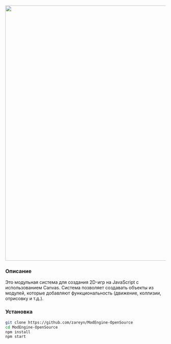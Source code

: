 # <img src="https://./map.png" width="800">

### Описание
Это модульная система для создания 2D-игр на JavaScript с использованием Canvas. Система позволяет создавать объекты из модулей, которые добавляют функциональность (движение, коллизии, отрисовку и т.д.).

### Установка
```bash
git clone https://github.com/zareyn/ModEngine-OpenSource
cd ModEngine-OpenSource
npm install
npm start